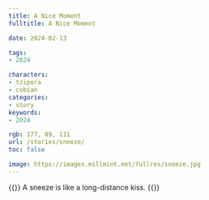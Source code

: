 ```yaml
---
title: A Nice Moment
fulltitle: A Nice Moment

date: 2024-02-13

tags:
- 2024

characters:
- tzipora
- cobian
categories:
- story
keywords:
- 2024

rgb: 177, 89, 111
url: /stories/sneeze/
toc: false

image: https://images.millmint.net/fullres/sneeze.jpg
---
```

{{<note caption>}}
A sneeze is like a long-distance kiss.
{{</note>}}